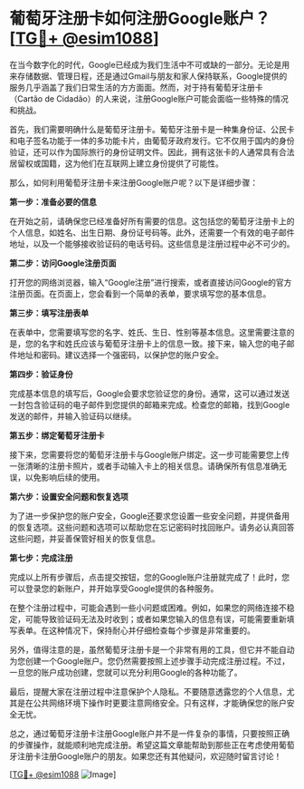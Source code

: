 # 葡萄牙注册卡如何注册Google账户？[[TG💪+ @esim1088](https://t.me/s/esim1088)]

在当今数字化的时代，Google已经成为我们生活中不可或缺的一部分。无论是用来存储数据、管理日程，还是通过Gmail与朋友和家人保持联系，Google提供的服务几乎涵盖了我们日常生活的方方面面。然而，对于持有葡萄牙注册卡（Cartão de Cidadão）的人来说，注册Google账户可能会面临一些特殊的情况和挑战。

首先，我们需要明确什么是葡萄牙注册卡。葡萄牙注册卡是一种集身份证、公民卡和电子签名功能于一体的多功能卡片，由葡萄牙政府发行。它不仅用于国内的身份验证，还可以作为国际旅行的身份证明文件。因此，拥有这张卡的人通常具有合法居留权或国籍，这为他们在互联网上建立身份提供了可能性。

那么，如何利用葡萄牙注册卡来注册Google账户呢？以下是详细步骤：

**第一步：准备必要的信息**

在开始之前，请确保您已经准备好所有需要的信息。这包括您的葡萄牙注册卡上的个人信息，如姓名、出生日期、身份证号码等。此外，还需要一个有效的电子邮件地址，以及一个能够接收验证码的电话号码。这些信息是注册过程中必不可少的。

**第二步：访问Google注册页面**

打开您的网络浏览器，输入“Google注册”进行搜索，或者直接访问Google的官方注册页面。在页面上，您会看到一个简单的表单，要求填写您的基本信息。

**第三步：填写注册表单**

在表单中，您需要填写您的名字、姓氏、生日、性别等基本信息。这里需要注意的是，您的名字和姓氏应该与葡萄牙注册卡上的信息一致。接下来，输入您的电子邮件地址和密码。建议选择一个强密码，以保护您的账户安全。

**第四步：验证身份**

完成基本信息的填写后，Google会要求您验证您的身份。通常，这可以通过发送一封包含验证码的电子邮件到您提供的邮箱来完成。检查您的邮箱，找到Google发送的邮件，并输入验证码以继续。

**第五步：绑定葡萄牙注册卡**

接下来，您需要将您的葡萄牙注册卡与Google账户绑定。这一步可能需要您上传一张清晰的注册卡照片，或者手动输入卡上的相关信息。请确保所有信息准确无误，以免影响后续的使用。

**第六步：设置安全问题和恢复选项**

为了进一步保护您的账户安全，Google还要求您设置一些安全问题，并提供备用的恢复选项。这些问题和选项可以帮助您在忘记密码时找回账户。请务必认真回答这些问题，并妥善保管好相关的恢复信息。

**第七步：完成注册**

完成以上所有步骤后，点击提交按钮，您的Google账户注册就完成了！此时，您可以登录您的新账户，并开始享受Google提供的各种服务。

在整个注册过程中，可能会遇到一些小问题或困难。例如，如果您的网络连接不稳定，可能导致验证码无法及时收到；或者如果您输入的信息有误，可能需要重新填写表单。在这种情况下，保持耐心并仔细检查每个步骤是非常重要的。

另外，值得注意的是，虽然葡萄牙注册卡是一个非常有用的工具，但它并不能自动为您创建一个Google账户。您仍然需要按照上述步骤手动完成注册过程。不过，一旦您的账户成功创建，您就可以充分利用Google的各种功能了。

最后，提醒大家在注册过程中注意保护个人隐私。不要随意透露您的个人信息，尤其是在公共网络环境下操作时更要注意网络安全。只有这样，才能确保您的账户安全无忧。

总之，通过葡萄牙注册卡注册Google账户并不是一件复杂的事情，只要按照正确的步骤操作，就能顺利地完成注册。希望这篇文章能帮助到那些正在考虑使用葡萄牙注册卡注册Google账户的朋友。如果您还有其他疑问，欢迎随时留言讨论！

[[TG💪+ @esim1088](https://t.me/s/esim1088) ![Image](https://i.postimg.cc/4NQfJmqS/Snipaste-2025-05-13-00-14-12.png)]